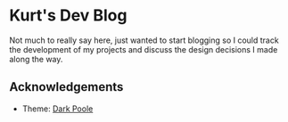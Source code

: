 # Kurt's Dev Blog
Not much to really say here, just wanted to start blogging so I could track the development of my projects and discuss the design decisions I made along the way.

## Acknowledgements
* Theme: [Dark Poole](https://github.com/andrewhwanpark/dark-poole)